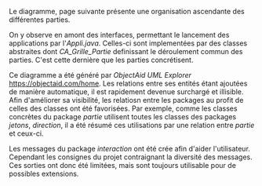 Le diagramme, page suivante présente une organisation ascendante des différentes parties. 

On y observe en amont des interfaces, permettant le lancement des applications par l'*Appli.java*. 
Celles-ci sont implementées par des classes abstraites dont *CA_Grille_Partie* definissant le déroulement commun des parties.
C'est cette dernière que les parties concrétisent.

Ce diagramme a été généré par *ObjectAid UML Explorer* <https://objectaid.com/home>. Les relations entre ses entités étant ajoutées de manière automatique, il est rapidement devenue surchargé et illisible. Afin d'améliorer sa visibilité, les relatiosn entre les packages au profit de celles des classes ont été favorisées. 
Par exemple, comme les classes concrètes du package *partie* utilisent toutes les classes des packages *jetons*, *direction*, il a été résumé ces utilisations par une relation entre *partie* et ceux-ci.

Les messages du package *interaction* ont été crée afin d'aider l'utilisateur. Cependant les consignes du projet contraignant la diversité des messages. Ces sorties ont donc été limitées, mais sont toujours utilisable pour de possibles extensions.



